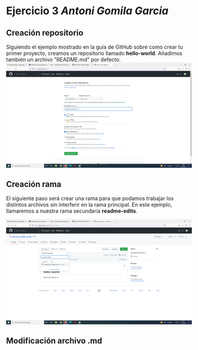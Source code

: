 # Ejercicio 3 *Antoni Gomila Garcia* #

## Creación repositorio ##

Siguiendo el ejemplo mostrado en la guía de GitHub sobre como crear tu primer proyecto, creamos un repositorio llamado **hello-world**. Añadimos también un archivo "README.md" por defecto.
![Creación repositorio](/git-hello-world-img/hello-world-01.png)

## Creación rama ##

El siguiente paso será crear una rama para que podamos trabajar los distintos archivos sin interferir en la rama principal. En este ejemplo, llamaremos a nuestra rama secundaria **readme-edits**.

![Creación rama](/git-hello-world-img/hello-world-02.png)

## Modificación archivo .md ##

